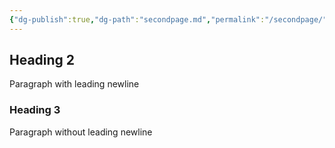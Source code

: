 ```yaml
---
{"dg-publish":true,"dg-path":"secondpage.md","permalink":"/secondpage/","noteIcon":"","created":"2024-12-31T01:15:04.856-06:00","updated":"2024-12-31T03:51:35.867-06:00"}
---
```


## Heading 2

Paragraph with leading newline

### Heading 3
Paragraph without leading newline